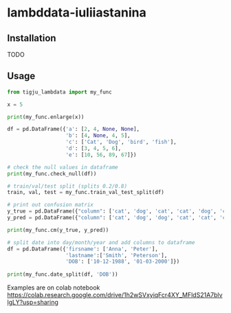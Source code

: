 # lambddata-iuliiastanina

## Installation

TODO

## Usage

```py
from tigju_lambdata import my_func

x = 5

print(my_func.enlarge(x))

df = pd.DataFrame({'a': [2, 4, None, None], 
                   'b': [4, None, 4, 5], 
                   'c': ['Cat', 'Dog', 'bird', 'fish'], 
                   'd': [3, 4, 5, 6], 
                   'e': [10, 56, 89, 67]})

# check the null values in dataframe
print(my_func.check_null(df))

# train/val/test split (splits 0.2/0.8)
train, val, test = my_func.train_val_test_split(df)

# print out confusion matrix
y_true = pd.DataFrame({"column": ['cat', 'dog', 'cat', 'cat', 'dog', 'cat']})
y_pred = pd.DataFrame({"column": ['cat', 'dog', 'dog', 'cat', 'cat', 'cat']})

print(my_func.cm(y_true, y_pred))

# split date into day/month/year and add columns to dataframe
df = pd.DataFrame({'firsname': ['Anna', 'Peter'], 
                   'lastname':['Smith', 'Peterson'], 
                   'DOB': ['10-12-1988', '01-03-2000']})
                   
print(my_func.date_split(df, 'DOB'))
```
Examples are on colab notebook
https://colab.research.google.com/drive/1h2wSVxyiqFcr4XY_MFldS21A7blvlgLY?usp=sharing